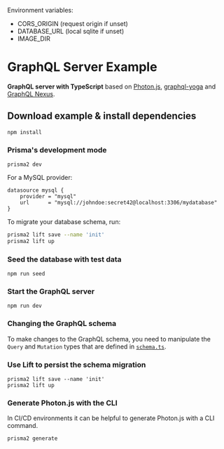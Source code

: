 Environment variables:

- CORS_ORIGIN (request origin if unset)
- DATABASE_URL (local sqlite if unset)
- IMAGE_DIR

# GraphQL Server Example

**GraphQL server with TypeScript** based on [Photon.js](https://photonjs.prisma.io/), [graphql-yoga](https://github.com/prisma/graphql-yoga) and [GraphQL Nexus](https://nexus.js.org/).

## Download example & install dependencies

```
npm install
```

### Prisma's development mode

```
prisma2 dev
```

For a MySQL provider:

```
datasource mysql {
    provider = "mysql"
    url      = "mysql://johndoe:secret42@localhost:3306/mydatabase"
}
```

To migrate your database schema, run:

```sh
prisma2 lift save --name 'init'
prisma2 lift up
```

### Seed the database with test data

```
npm run seed
```

### Start the GraphQL server

```
npm run dev
```

### Changing the GraphQL schema

To make changes to the GraphQL schema, you need to manipulate the `Query` and `Mutation` types that are defined in [`schema.ts`](./src/schema.ts).

### Use Lift to persist the schema migration

```
prisma2 lift save --name 'init'
prisma2 lift up
```

### Generate Photon.js with the CLI

In CI/CD environments it can be helpful to generate Photon.js with a CLI command.

```
prisma2 generate
```
